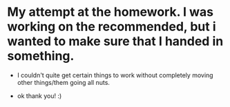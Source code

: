 # My attempt at the homework. I was working on the recommended, but i wanted to make sure that I handed in something. 

* I couldn't quite get certain things to work without completely moving other things/them going all nuts. 

* ok thank you! :) 
